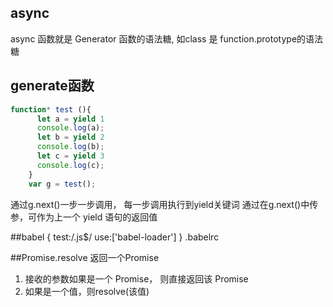 ## async
async 函数就是 Generator 函数的语法糖,
如class 是 function.prototype的语法糖

## generate函数
```js
function* test (){
      let a = yield 1
      console.log(a);
      let b = yield 2
      console.log(b);
      let c = yield 3
      console.log(c);
    }
    var g = test();
```
通过g.next()一步一步调用，
每一步调用执行到yield关键词
通过在g.next()中传参，可作为上一个 yield 语句的返回值

##babel
{
  test:/\.js$/
  use:['babel-loader']
}
.babelrc

##Promise.resolve
返回一个Promise
1. 接收的参数如果是一个 Promise， 则直接返回该 Promise
2. 如果是一个值，则resolve(该值)